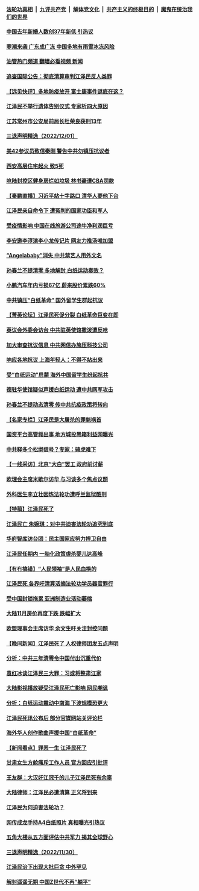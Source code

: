 ####  [法轮功真相](../../../../basic/blob/master/README.md?t=12021702) &nbsp;|&nbsp; [九评共产党](../../../../9ping.md/blob/master/README.md?t=12021702) &nbsp;|&nbsp; [解体党文化](../../../../jtdwh.md/blob/master/README.md?t=12021702)  &nbsp;|&nbsp; [共产主义的终极目的](../../../../gczydzjmd.md/blob/master/README.md?t=12021702) &nbsp;|&nbsp; [魔鬼在统治我们的世界](../../../../mgztzwmdsj.md/blob/master/README.md?t=12021702) 

#### [中国去年新婚人数创37年新低 引热议](../pages/nsc413/n13877255.md?t=12021702) 

#### [寒潮来袭 广东成广冻 中国多地有雨雪冰冻风险](../pages/nsc413/n13877166.md?t=12021702) 

#### [油管热门频道 翻墙必看视频 新闻](http://129.146.143.75:81/youtube.html?12021702)

#### [追查国际公告：彻底清算审判江泽民反人类罪](../pages/nsc413/n13877248.md?t=12021702) 

#### [【远见快评】多地防疫放开 富士康事件谜底在这？](../pages/nsc413/n13877051.md?t=12021702) 

#### [江泽民不举行遗体告别仪式 专家析四大原因](../pages/nsc413/n13877155.md?t=12021702) 

#### [江苏常州市公安局前局长杜荣良获刑13年](../pages/nsc413/n13877095.md?t=12021702) 


#### [三退声明精选（2022/12/01）](../pages/nsc413/n13877141.md?t=12021702) 

#### [美42参议员致信秦刚 警告中共勿镇压抗议者](../pages/nsc413/n13877070.md?t=12021702) 

#### [西安高层住宅起火 致5死](../pages/nsc413/n13877043.md?t=12021702) 

#### [呛陆封控区健身房烂如垃圾 林书豪遭CBA罚款](../pages/nsc413/n13877032.md?t=12021702) 

#### [【秦鹏直播】习近平站十字路口 清华人要他下台](../pages/nsc413/n13877008.md?t=12021702) 

#### [江泽民亲自命令下 遭冤判的国家功臣和军人](../pages/nsc413/n13876685.md?t=12021702) 

#### [受疫情影响 中国在线旅游公司途牛净利润巨亏](../pages/nsc413/n13876978.md?t=12021702) 

#### [李安邀李淳演李小龙传记片 网友力推汤唯加盟](../pages/nsc413/n13876931.md?t=12021702) 

#### [“Angelababy”消失 中共禁艺人用外文名](../pages/nsc413/n13876999.md?t=12021702) 

#### [孙春兰不提清零 多地解封 白纸运动奏效？](../pages/nsc413/n13875533.md?t=12021702) 

#### [小鹏汽车年内亏损67亿 蔚来股价累跌60%](../pages/nsc413/n13876944.md?t=12021702) 

#### [中共镇压“白纸革命” 国外留学生群起抗议](../pages/nsc413/n13876615.md?t=12021702) 

#### [【菁英论坛】江泽民死促分裂 白纸革命巨变在即](../pages/nsc413/n13876977.md?t=12021702) 

#### [英议会外委会访台 中共驻英使馆撒泼遭反呛](../pages/nsc413/n13876914.md?t=12021702) 

#### [加大审查抗议信息 中共网信办施压科技公司](../pages/nsc413/n13876882.md?t=12021702) 

#### [响应各地抗议 上海年轻人：不得不站出来](../pages/nsc413/n13876261.md?t=12021702) 

#### [受“白纸运动”启蒙 海外中国留学生纷起抗共](../pages/nsc413/n13876919.md?t=12021702) 

#### [德驻华使馆疑似声援白纸运动 遭中共网军攻击](../pages/nsc413/n13876887.md?t=12021702) 

#### [孙春兰不提动态清零 传中共抗疫政策将转向](../pages/nsc413/n13876861.md?t=12021702) 

#### [【名家专栏】江泽民是大屠杀的罪魁祸首](../pages/nsc413/n13876700.md?t=12021702) 

#### [国资平台高管频出事 地方城投黑箱利益网曝光](../pages/nsc413/n13876893.md?t=12021702) 

#### [中共释多个松绑信号？专家：骑虎难下](../pages/nsc413/n13876891.md?t=12021702) 

#### [【一线采访】北京“大白”罢工 政府前讨薪](../pages/nsc413/n13876620.md?t=12021702) 

#### [欧理会主席米歇尔访华 与习谈多个焦点议题](../pages/nsc413/n13876726.md?t=12021702) 

#### [外科医生李立壮因炼法轮功遭呼兰监狱酷刑](../pages/nsc413/n13875403.md?t=12021702) 

#### [【特稿】江泽民死了](../pages/nsc413/n13876300.md?t=12021702) 

#### [江泽民亡 朱婉琪：对中共迫害法轮功追究到底](../pages/nsc413/n13876490.md?t=12021702) 

#### [华府智库访台团：民主国家应努力捍卫自由](../pages/nsc413/n13876686.md?t=12021702) 

#### [江泽民任期内 一胎化政策虐杀婴儿达高峰](../pages/nsc413/n13876612.md?t=12021702) 

#### [【有冇搞错】“人民领袖”是人民血换的](../pages/nsc413/n13876622.md?t=12021702) 

#### [江泽民死 各界吁清算活摘法轮功学员器官罪行](../pages/nsc413/n13876691.md?t=12021702) 

#### [受中国封锁拖累 亚洲制造业活动萎缩](../pages/nsc413/n13876626.md?t=12021702) 

#### [大陆11月房价再度下跌 跌幅扩大](../pages/nsc413/n13876559.md?t=12021702) 


#### [欧盟理事会主席访华 余文生吁关注封控问题](../pages/nsc413/n13876545.md?t=12021702) 

#### [【晚间新闻】江泽民死了 人权律师团发五点声明](../pages/nsc413/n13876603.md?t=12021702) 

#### [分析：中共三年清零令中国付出沉重代价](../pages/nsc413/n13875964.md?t=12021702) 

#### [袁红冰谈江泽民三大罪：习或将整肃江家](../pages/nsc413/n13876519.md?t=12021702) 

#### [大陆影视播放疑受江泽民死亡影响 网民嘲讽](../pages/nsc413/n13876438.md?t=12021702) 

#### [分析：白纸运动震动中南海 下波规模恐更大](../pages/nsc413/n13876019.md?t=12021702) 

#### [江泽民死讯公布后 部分官媒网站关评论栏](../pages/nsc413/n13876471.md?t=12021702) 

#### [海外华人创作歌曲声援中国“白纸革命”](../pages/nsc413/n13876509.md?t=12021702) 

#### [【新闻看点】罪恶一生 江泽民死了](../pages/nsc413/n13876336.md?t=12021702) 


#### [甘肃女生方舱痛斥工作人员 官方回应引批评](../pages/nsc413/n13876429.md?t=12021702) 

#### [王友群：大汉奸江冠千的儿子江泽民死有余辜](../pages/nsc413/n13876457.md?t=12021702) 

#### [大陆律师：江泽民必遭清算 正义将到来](../pages/nsc413/n13876380.md?t=12021702) 

#### [江泽民为何迫害法轮功？](../pages/nsc413/n13876324.md?t=12021702) 

#### [网传成龙手持A4白纸照片 真相曝光引热议](../pages/nsc413/n13876356.md?t=12021702) 

#### [五角大楼从五方面评估中共军力 揭其全球野心](../pages/nsc413/n13876394.md?t=12021702) 

#### [三退声明精选（2022/11/30）](../pages/nsc413/n13876413.md?t=12021702) 

#### [江泽民治下出现大批巨贪 中外罕见](../pages/nsc413/n13876192.md?t=12021702) 

#### [解封遥遥无期 中国Z世代不再“躺平”](../pages/nsc413/n13876294.md?t=12021702) 

<img src='http://gfw-breaker.win/goodnews/indexes/nsc413.md' width='0px' height='0px'/>
